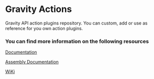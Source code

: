 # Gravity Actions
Gravity API action plugins repository. You can custom, add or use as reference for you own action plugins.

### You can find more information on the following resources
[Documentation](./docs/pages/home.md)  

[Assembly Documentation]()  

[WiKi](https://github.com/gravity-api/gravity-actions/wiki)  